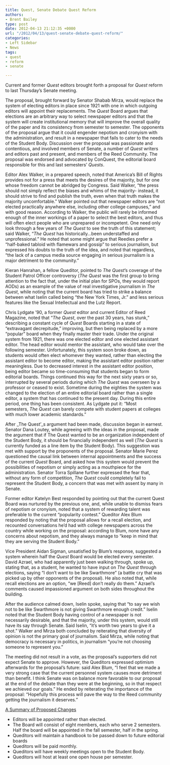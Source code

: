 ```yaml
---
title: Quest, Senate Debate Quest Reform
authors:
- Brent Bailey
type: post
date: 2012-04-13 21:12:35 +0000
url: "/2012/04/13/quest-senate-debate-quest-reform/"
categories:
- Left Sidebar
- News
tags:
- quest
- reform
- senate

---
```

<div>
  Current and former <em>Quest</em> editors brought forth a proposal for <em>Quest</em> reform to last Thursday&#8217;s Senate meeting.
</div>

The proposal, brought forward by Senator Shabab Mirza, would replace the system of electing editors in place since 1921 with one in which outgoing editors will appoint their replacements. The _Quest_ Board argues that elections are an arbitrary way to select newspaper editors and that the system will create institutional memory that will improve the overall quality of the paper and its consistency from semester to semester. The opponents of the proposal argue that it could engender nepotism and cronyism with the administration, and result in a newspaper that fails to cater to the needs of the Student Body. Discussion over the proposal was passionate and contentious, and involved members of Senate, a number of _Quest_ writers and editors past and present, and members of the Reed Community. The proposal was endorsed and advocated by ConQuest, the editorial board responsible for this and last semesters&#8217; _Quests_.

Editor Alex Walker, in a prepared speech, noted that America&#8217;s Bill of Rights provides not for a press that meets the desires of the majority, but for one whose freedom cannot be abridged by Congress. Said Walker, “the press should not simply reflect the biases and whims of the majority- instead, it should strive to find and publish the truth, even when that truth makes the majority uncomfortable.” Walker pointed out that newspaper editors are “not elected practically anywhere else, including other college campuses,” and with good reason. According to Walker, the public will rarely be informed enough of the inner workings of a paper to select the best editors, and thus will often elect people who are unprepared or incompetent. One need only look through a few years of _The Quest_ to see the truth of this statement; said Walker, “_The Quest_ has historically…been understaffed and unprofessional.” He noted that some might argue that Reedies prefer a “half-baked tabloid with flamewars and gossip” to serious journalism, but expressed his doubts to the truth of the idea, and noted that regardless, “the lack of a campus media source engaging in serious journalism is a major detriment to the community.”

Kieran Hanrahan, a fellow Queditor, pointed to _The_ _Quest_’s coverage of the Student Patrol Officer controversy (_The Quest_ was the first group to bring attention to the fact that, under the initial plan for SPOs, they would report AODs) as an example of the value of real investigative journalism in _The Quest_, while noting that the current board has tried to strike a balance between what Iselin called being “the New York Times, Jr.” and less serious features like the Sexual Intellectual and the Lutz Report.

Chris Lydgate &#8217;90, a former _Quest_ editor and current Editor of Reed Magazine, noted that “_The Quest_, over the past 30 years, has stunk,” describing a constant cycle of _Quest_ Boards starting in a state of “extravagant decrepitude,” improving, but then being replaced by a more “popular” board when they finally master their trade. Under the original system from 1921, there was one elected editor and one elected assistant editor. The head editor would mentor the assistant, who would take over the following semester. Unfortunately, this system soon broke down, as students would often elect whomever they wanted, rather than electing the assistant editor to become editor, making the assistant editor position rather meaningless. Due to decreased interest in the assistant editor position, being editor became so time-consuming that students began to form editorial boards. Things continued this way for the next sixty years or so, interrupted by several periods during which _The Quest_ was overseen by a professor or ceased to exist. Sometime during the eighties the system was changed to the election of an entire editorial board rather than a single editor, a system that has continued to the present day. During this entire period, one thing has been consistent. As Lydgate put it: “Most semesters, _The Quest_ can barely compete with student papers at colleges with much lower academic standards.”

After _The Quest’_s argument had been made, discussion began in earnest. Senator Dana Loutey, while agreeing with the ideas in the proposal, made the argument that if The Quest wanted to be an organization independent of the Student Body, it should be financially independent as well (_The Quest_ is currently funded as a line item by the Student Body). This suggestion was met with support by the proponents of the proposal. Senator Marie Perez questioned the causal link between internal appointments and the success of the current _Quest_ Board, and asked how this system would prevent the possibilities of nepotism or simply acting as a mouthpiece for the administration. Senator Torra Spillane further expressed the fear that, without any form of competition, _The Quest_ could completely fail to represent the Student Body, a concern that was met with assent by many in Senate.

Former editor Katelyn Best responded by pointing out that the current Quest Board was nurtured by the previous one, and, while unable to dismiss fears of nepotism or cronyism, noted that a system of rewarding talent was preferable to the current “popularity contest.” Queditor Alex Blum responded by noting that the proposal allows for a recall election, and recounted conversations he’d had with college newspapers across the country while working on the proposal: according to Blum, none have any concerns about nepotism, and they always manage to “keep in mind that they are serving the Student Body.”

Vice President Aidan Sigman, unsatisfied by Blum’s response, suggested a system wherein half the _Quest_ Board would be elected every semester.  David Azrael, who had apparently just been walking through, spoke up, stating that, as a student, he wanted to have input on _The Quest_ through elections, saying “I don’t want to be like Swarthmore” (a battle cry that was picked up by other opponents of the proposal). He also noted that, while recall elections are an option, “we [Reed] don’t really do them.” Azrael’s comments caused impassioned argument on both sides throughout the building.

After the audience calmed down, Iselin spoke, saying that “to say we wish not to be like Swarthmore is not giving Swarthmore enough credit.” Iselin noted that the Student Body having control of a newspaper is not necessarily desirable, and that the majority, under this system, would still have its say through Senate. Said Iselin, “it’s worth two years to give it a shot.” Walker and Mirza both concluded by reiterating that diversity of opinion is not the primary goal of journalism. Said Mirza, while noting that democracy is necessary in politics, in journalism “you’re not choosing someone to represent you.”

The meeting did not result in a vote, as the proposal&#8217;s supporters did not expect Senate to approve. However, the Queditors expressed optimism afterwards for the proposal&#8217;s future: said Alex Blum, “I feel that we made a very strong case that the current personnel system causes more detriment than benefit. I think Senate was on balance more favorable to our proposal at the end of the debate than they were at the beginning, so in that respect we achieved our goals.” He ended by reiterating the importance of the proposal: “Hopefully this process will pave the way to the Reed community getting the journalism it deserves.”

<span style="text-decoration: underline;">A Summary of Proposed Changes</span>

  * Editors will be appointed rather than elected.
  * The Board will consist of eight members, each who serve 2 semesters. Half the board will be appointed in the fall semester, half in the spring.
  * Queditors will maintain a handbook to be passed down to future editorial boards
  * Queditors will be paid monthly.
  * Queditors will have weekly meetings open to the Student Body.
  * Queditors will host at least one open house per semester.